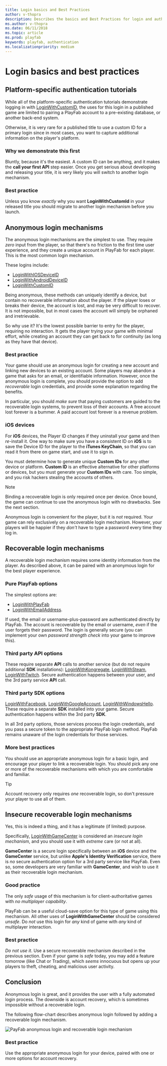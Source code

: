 ```yaml
---
title: Login basics and Best Practices
author: v-thopra
description: Describes the basics and Best Practices for login and authentication of players in PlayFab.
ms.author: v-thopra
ms.date: 06/11/2018
ms.topic: article
ms.prod: playfab
keywords: playfab, authentication
ms.localizationpriority: medium
---
```


# Login basics and best practices

## Platform-specific authentication tutorials

While all of the platform-specific authentication tutorials demonstrate logging in with [LoginWithCustomID](xref:titleid.playfabapi.com.client.authentication.loginwithcustomid), the uses for this login in a published game are limited to pairing a PlayFab account to a pre-existing database, or another back-end system.

Otherwise, it is very rare for a published title to use a custom ID for a primary login since in most cases, you want to capture additional information on the player's platform.

### Why we demonstrate this first

Bluntly, because it's the easiest. A custom ID can be anything, and it makes the **call your first API** step easier. Once you get serious about developing and releasing your title, it is very likely you will switch to another login mechanism.

### Best practice

Unless you know *exactly* why you want **LoginWithCustomId** in your released title you should migrate to another login mechanism before you launch.

## Anonymous login mechanisms

The anonymous login mechanisms are the simplest to use. They require *zero* input from the player, so that there's no friction to the first time user experience, and they create a unique account in PlayFab for each player. This is the most common login mechanism.

These logins include:

- [LoginWithIOSDeviceID](xref:titleid.playfabapi.com.client.authentication.loginwithiosdeviceid)
- [LoginWithAndroidDeviceID](xref:titleid.playfabapi.com.client.authentication.loginwithandroiddeviceid)
- [LoginWithCustomID](xref:titleid.playfabapi.com.client.authentication.loginwithcustomid)

Being anonymous, these methods can uniquely identify a device, but contain no recoverable information about the player. If the player loses or breaks their device, the account is lost, and may be very difficult to recover. It is not impossible, but in most cases the account will simply be orphaned and irretrievable.

So why use it? It's the lowest possible barrier to entry for the player, requiring no interaction. It gets the player trying your game with minimal effort, while creating an account they can get back to for continuity (as long as they have that device).

### Best practice

Your game should use an anonymous login for creating a new account and linking new devices to an existing account. Some players may abandon a game that asks for an email, or identifiable information. However, once the anonymous login is complete, you should provide the option to add *recoverable* login credentials, and provide some explanation regarding the benefits.

In particular, you should *make sure* that paying customers are guided to the recoverable login systems, to prevent loss of their accounts. A free account lost forever is a bummer. A paid account lost forever is a revenue problem.

### iOS devices

For **iOS** devices, the Player ID changes if they uninstall your game and then *re*-install it. One way to make sure you have a consistent ID on **iOS** is to save the Device ID for the player to the **iTunes KeyChain**, so that you can read it from there on game start, and use it to sign in.

You must determine how to generate unique **Custom IDs** for any other device or platform. **Custom ID** is an effective alternative for other platforms or devices, but you must generate your **Custom IDs** with care. Too simple, and you risk hackers stealing the accounts of others.

> [!NOTE]
> Binding a recoverable login is only required once per device. Once bound, the game can continue to use the anonymous login with no drawbacks. See the next section.

Anonymous login is convenient for the player, but it is *not* required. Your game can rely exclusively on a recoverable login mechanism. However, your players will be happier if they *don't* have to type a password every time they log in.

## Recoverable login mechanisms

A recoverable login mechanism requires some identity information from the player. As described above, it can be paired with an anonymous login for the best player experience.

### Pure PlayFab options

The simplest options are:

- [LoginWithPlayFab](xref:titleid.playfabapi.com.client.authentication.loginwithplayfab)
- [LoginWithEmailAddress](xref:titleid.playfabapi.com.client.authentication.loginwithemailaddress).

If used, the email or username-plus-password are authenticated directly by PlayFab. The account is recoverable by the email or username, *even* if the user forgets their password. The login is generally secure (you can implement your own *password strength check* into your game to improve this).

### Third party API options

These require separate **API** calls to another service (but do not require additional **SDK** installations): [LoginWithKongregate](xref:titleid.playfabapi.com.client.authentication.loginwithkongregate), [LoginWithSteam](xref:titleid.playfabapi.com.client.authentication.loginwithsteam), [LoginWithTwitch](xref:titleid.playfabapi.com.client.authentication.loginwithtwitch). Secure authentication happens between your user, and the 3rd party service **API** call.

### Third party SDK options

[LoginWithFacebook](xref:titleid.playfabapi.com.client.authentication.loginwithfacebook), [LoginWithGoogleAccount](xref:titleid.playfabapi.com.client.authentication.loginwithgoogleaccount), [LoginWithWindowsHello](xref:titleid.playfabapi.com.client.authentication.loginwithwindowshello). These require a separate **SDK** installed into your game. Secure authentication happens within the 3rd party **SDK**.

In all 3rd party options, those services process the login credentials, and you pass a secure token to the appropriate PlayFab login method. PlayFab remains unaware of the login credentials for those services.

### More best practices

You should use an appropriate anonymous login for a basic login, and encourage your player to link a recoverable login. You should pick any one or more of the recoverable mechanisms with which you are comfortable and familiar.

> [!TIP]
> Account recovery only requires *one* recoverable login, so don't pressure your player to use all of them.

## Insecure recoverable login mechanisms

Yes, this is indeed a thing, and it has a legitimate (if limited) purpose.

Specifically, [LoginWithGameCenter](xref:titleid.playfabapi.com.client.authentication.loginwithgamecenter) is considered an *insecure login mechanism*, and you should use it with *extreme* care (or not at all).

**GameCenter** is a secure login specifically between an **iOS** device and the **GameCenter** service, but unlike **Apple's Identity Verification** service, there is *no* secure authentication option for a 3rd party service like PlayFab. Even so, some developers are very familiar with **GameCenter**, and wish to use it as their recoverable login mechanism.

### Good practice
The only *safe* usage of this mechanism is for client-authoritative games with *no multiplayer capability*.

PlayFab can be a useful cloud-save option for this type of game using this mechanism. All other uses of **LoginWithGameCenter** should be considered *unsafe*. Do *not* use this login for *any* kind of game with *any* kind of multiplayer interaction.

### Best practice

*Do not use it*. Use a secure recoverable mechanism described in the previous section. Even if your game is *safe* today, you may add a feature tomorrow (like Chat or Trading), which *seems* innocuous but opens up your players to theft, cheating, and malicious user activity.

## Conclusion

Anonymous login is great, and it provides the user with a fully automated login process. The downside is account recovery, which is sometimes impossible without a recoverable login.

The following flow-chart describes anonymous login followed by adding a recoverable login mechanism.

![PayFab anonymous login and recoverable login mechanism](../media/tutorials/playfab-anonymous-login-and-recoverable-login.png)  

### Best practice
Use the appropriate anonymous login for your device, paired with one or more options for account recovery.
